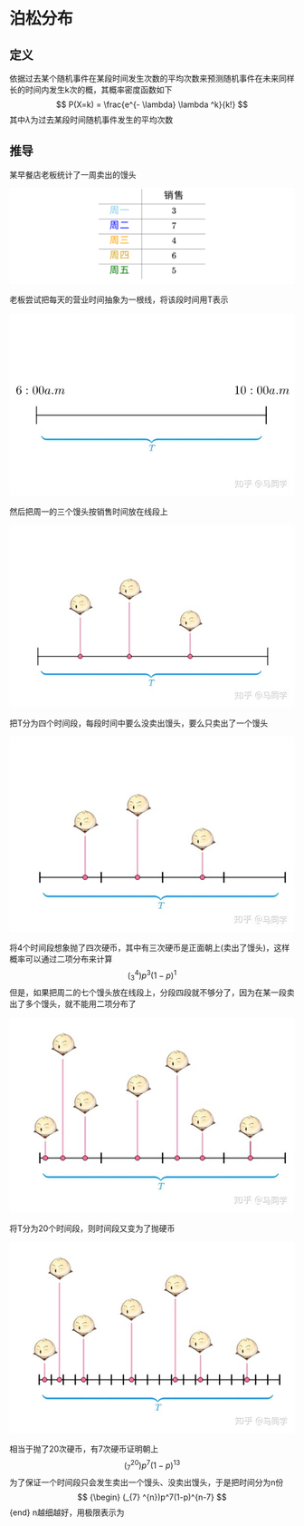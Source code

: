 



# 泊松分布

## 定义

依据过去某个随机事件在某段时间发生次数的平均次数来预测随机事件在未来同样长的时间内发生k次的概，其概率密度函数如下
$$
P(X=k) = \frac{e^{- \lambda} \lambda ^k}{k!}
$$
其中$\lambda$为过去某段时间随机事件发生的平均次数

## 推导

某早餐店老板统计了一周卖出的馒头

![equation](../../img/equation.svg)

老板尝试把每天的营业时间抽象为一根线，将该段时间用T表示

![v2-a03c893a0e32dedcf58aad215a596000_1440w](../../img/v2-a03c893a0e32dedcf58aad215a596000_1440w.jpg)

然后把周一的三个馒头按销售时间放在线段上

![v2-063eefa202cdc1201967561c69643bed_1440w](../../img/v2-063eefa202cdc1201967561c69643bed_1440w.jpg)

把T分为四个时间段，每段时间中要么没卖出馒头，要么只卖出了一个馒头

![v2-8eccfd812ec54eefe8c6a21127512778_1440w](../../img/v2-8eccfd812ec54eefe8c6a21127512778_1440w.jpg)

将4个时间段想象抛了四次硬币，其中有三次硬币是正面朝上(卖出了馒头)，这样概率可以通过二项分布来计算
$$
(_3 ^4)p^3 (1-p)^{1}
$$
但是，如果把周二的七个馒头放在线段上，分段四段就不够分了，因为在某一段卖出了多个馒头，就不能用二项分布了

![v2-b2359584d6ac471f2eea581c33d1cf77_1440w](../../img/v2-b2359584d6ac471f2eea581c33d1cf77_1440w.jpg)

将T分为20个时间段，则时间段又变为了抛硬币

![v2-f665f9b2df9793c5417afa62e5684b14_1440w](../../img/v2-f665f9b2df9793c5417afa62e5684b14_1440w.jpg)

相当于抛了20次硬币，有7次硬币证明朝上
$$
(_7 ^{20}) p^7 (1-p)^{13}
$$
为了保证一个时间段只会发生卖出一个馒头、没卖出馒头，于是把时间分为n份
$$ {\begin}
(_{7} ^{n})p^7(1-p)^{n-7}
$$ {end}
n越细越好，用极限表示为